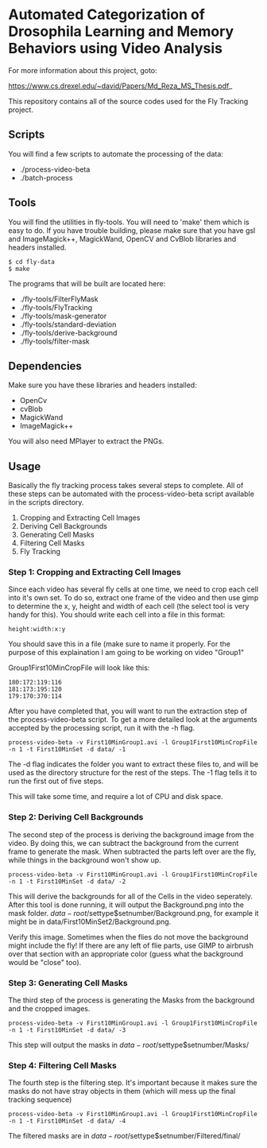 Automated Categorization of Drosophila Learning and Memory Behaviors using Video Analysis
=========================================================================================

For more information about this project, goto:

https://www.cs.drexel.edu/~david/Papers/Md_Reza_MS_Thesis.pdf_

This repository contains all of the source codes used for the Fly Tracking project.

Scripts
-------

You will find a few scripts to automate the processing of the data:

* ./process-video-beta
* ./batch-process


Tools
-----

You will find the utilities in fly-tools. You will need to 'make' them which is
easy to do. If you have trouble building, please make sure that you have gsl
and ImageMagick++, MagickWand, OpenCV and CvBlob libraries and headers
installed.  

    $ cd fly-data
    $ make

The programs that will be built are located here:

* ./fly-tools/FilterFlyMask
* ./fly-tools/FlyTracking
* ./fly-tools/mask-generator
* ./fly-tools/standard-deviation
* ./fly-tools/derive-background
* ./fly-tools/filter-mask

Dependencies
------------

Make sure you have these libraries and headers installed:

* OpenCv
* cvBlob
* MagickWand
* ImageMagick++  

You will also need MPlayer to extract the PNGs.

Usage
-----

Basically the fly tracking process takes several steps to complete. All of these
steps can be automated with the process-video-beta script available in the
scripts directory.

1. Cropping and Extracting Cell Images
2. Deriving Cell Backgrounds
3. Generating Cell Masks
4. Filtering Cell Masks
5. Fly Tracking

### Step 1: Cropping and Extracting Cell Images ###

Since each video has several fly cells at one time, we need to crop each cell
into it's own set. To do so, extract one frame of the video and then use gimp to
determine the x, y, height and width of each cell (the select tool is very handy
for this). You should write each cell into a file in this format: 

	height:width:x:y

You should save this in a file (make sure to name it properly. For the purpose
of this explaination I am going to be working on video "Group1"

Group1First10MinCropFile will look like this:

	180:172:119:116
	181:173:195:120
	179:170:370:114

After you have completed that, you will want to run the extraction step of the
process-video-beta script. To get a more detailed look at the arguments accepted
by the processing script, run it with the -h flag.

	process-video-beta -v First10MinGroup1.avi -l Group1First10MinCropFile -n 1 -t First10MinSet -d data/ -1

The -d flag indicates the folder you want to extract these files to, and will be
used as the directory structure for the rest of the steps. The -1 flag tells it
to run the first out of five steps.

This will take some time, and require a lot of CPU and disk space.

### Step 2: Deriving Cell Backgrounds ###

The second step of the process is deriving the background image from the video.
By doing this, we can subtract the background from the current frame to generate
the mask. When subtracted the parts left over are the fly, while things in the
background won't show up.

	process-video-beta -v First10MinGroup1.avi -l Group1First10MinCropFile -n 1 -t First10MinSet -d data/ -2

This will derive the backgrounds for all of the Cells in the video seperately.
After this tool is done running, it will output the Background.png into the mask
folder. $data-root/$settype$setnumber/Background.png, for example it might be in
data/First10MinSet2/Background.png.

Verify this image. Sometimes when the flies do not move the background might
include the fly! If there are any left of flie parts, use GIMP to airbrush over
that section with an appropriate color (guess what the background would be
"close" too).

### Step 3: Generating Cell Masks ###

The third step of the process is generating the Masks from the background and
the cropped images.

	process-video-beta -v First10MinGroup1.avi -l Group1First10MinCropFile -n 1 -t First10MinSet -d data/ -3

This step will output the masks in $data-root/$settype$setnumber/Masks/

### Step 4: Filtering Cell Masks ###

The fourth step is the filtering step. It's important because it makes sure the
masks do not have stray objects in them (which will mess up the final tracking
sequence) 


	process-video-beta -v First10MinGroup1.avi -l Group1First10MinCropFile -n 1 -t First10MinSet -d data/ -4

The filtered masks are in $data-root/$settype$setnumber/Filtered/final/


